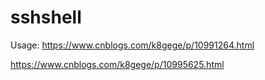 # sshshell

Usage: 
https://www.cnblogs.com/k8gege/p/10991264.html

https://www.cnblogs.com/k8gege/p/10995625.html
